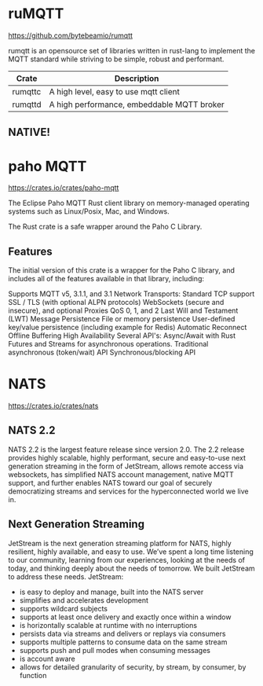 # ruMQTT

https://github.com/bytebeamio/rumqtt


rumqtt is an opensource set of libraries written in rust-lang to implement the MQTT standard while striving to be simple, robust and performant.


| Crate |	Description	|
|----|----|
| rumqttc	| A high level, easy to use mqtt client	|
| rumqttd	| A high performance, embeddable MQTT broker |	


## NATIVE!


# paho MQTT


https://crates.io/crates/paho-mqtt

The Eclipse Paho MQTT Rust client library on memory-managed operating systems such as Linux/Posix, Mac, and Windows.

The Rust crate is a safe wrapper around the Paho C Library.

## Features
The initial version of this crate is a wrapper for the Paho C library, and includes all of the features available in that library, including:

Supports MQTT v5, 3.1.1, and 3.1
Network Transports:
Standard TCP support
SSL / TLS (with optional ALPN protocols)
WebSockets (secure and insecure), and optional Proxies
QoS 0, 1, and 2
Last Will and Testament (LWT)
Message Persistence
File or memory persistence
User-defined key/value persistence (including example for Redis)
Automatic Reconnect
Offline Buffering
High Availability
Several API's:
Async/Await with Rust Futures and Streams for asynchronous operations.
Traditional asynchronous (token/wait) API
Synchronous/blocking API



# NATS

https://crates.io/crates/nats


## NATS 2.2
NATS 2.2 is the largest feature release since version 2.0. The 2.2 release provides highly scalable, highly performant, secure and easy-to-use next generation streaming in the form of JetStream, allows remote access via websockets, has simplified NATS account management, native MQTT support, and further enables NATS toward our goal of securely democratizing streams and services for the hyperconnected world we live in.

## Next Generation Streaming

JetStream is the next generation streaming platform for NATS, highly resilient, highly available, and easy to use. We’ve spent a long time listening to our community, learning from our experiences, looking at the needs of today, and thinking deeply about the needs of tomorrow. We built JetStream to address these needs.
JetStream:
- is easy to deploy and manage, built into the NATS server
- simplifies and accelerates development
- supports wildcard subjects
- supports at least once delivery and exactly once within a window
- is horizontally scalable at runtime with no interruptions
- persists data via streams and delivers or replays via consumers
- supports multiple patterns to consume data on the same stream
- supports push and pull modes when consuming messages
- is account aware
- allows for detailed granularity of security, by stream, by consumer, by function
